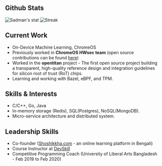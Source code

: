 ## Github Stats
![Sadman's stat](https://github-readme-stats.vercel.app/api?username=Sadman007&show_icons=true&count_private=true)
![Streak](https://github-readme-streak-stats.herokuapp.com/?user=Sadman007)

## Current Work
* On-Device Machine Learning, ChromeOS
* Previously worked in **ChromeOS HWsec team** (open source contributions can be found [here](https://chromium-review.googlesource.com/q/owner:+sadmansakib))
* Worked in the **opentitan** project - The first open source project building a transparent, high-quality reference design and integration guidelines for silicon root of trust (RoT) chips.
* Learning and working with Bazel, eBPF, and TPM.

## Skills & Interests
* C/C++, Go, Java
* In-memory storage (Redis), SQL(Postgres), NoSQL(MongoDB).
* Micro-service architecture and distributed system.

## Leadership Skills
* Co-founder ([Shoshikkha.com](https://shoshikkha.com/) - an online learning platform in Bengali)
* Course Instructor at [DevSkill](https://devskill.com/)
* Competitive Programming Coach (University of Liberal Arts Bangladesh - Feb 2019 to Feb 2020)

